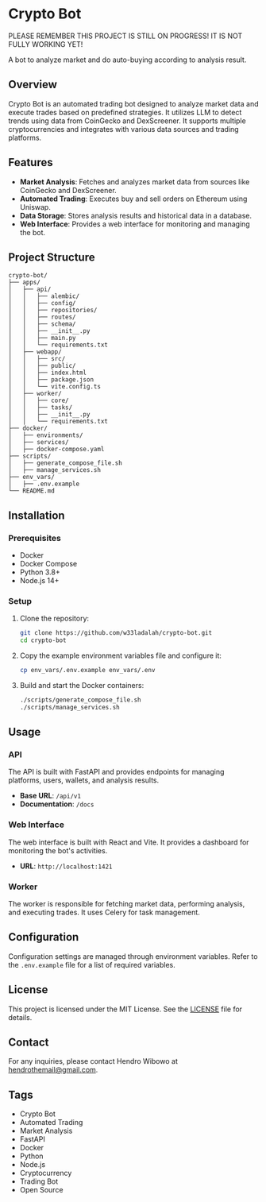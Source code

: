 # Crypto Bot

PLEASE REMEMBER THIS PROJECT IS STILL ON PROGRESS! IT IS NOT FULLY WORKING YET!

A bot to analyze market and do auto-buying according to analysis result.

## Overview

Crypto Bot is an automated trading bot designed to analyze market data and execute trades based on predefined strategies. It utilizes LLM to detect trends using data from CoinGecko and DexScreener. It supports multiple cryptocurrencies and integrates with various data sources and trading platforms.

## Features

- **Market Analysis**: Fetches and analyzes market data from sources like CoinGecko and DexScreener.
- **Automated Trading**: Executes buy and sell orders on Ethereum using Uniswap.
- **Data Storage**: Stores analysis results and historical data in a database.
- **Web Interface**: Provides a web interface for monitoring and managing the bot.

## Project Structure

```plaintext
crypto-bot/
├── apps/
│   ├── api/
│   │   ├── alembic/
│   │   ├── config/
│   │   ├── repositories/
│   │   ├── routes/
│   │   ├── schema/
│   │   ├── __init__.py
│   │   ├── main.py
│   │   └── requirements.txt
│   ├── webapp/
│   │   ├── src/
│   │   ├── public/
│   │   ├── index.html
│   │   ├── package.json
│   │   └── vite.config.ts
│   ├── worker/
│   │   ├── core/
│   │   ├── tasks/
│   │   ├── __init__.py
│   │   └── requirements.txt
├── docker/
│   ├── environments/
│   ├── services/
│   ├── docker-compose.yaml
├── scripts/
│   ├── generate_compose_file.sh
│   ├── manage_services.sh
├── env_vars/
│   ├── .env.example
└── README.md
```

## Installation

### Prerequisites

- Docker
- Docker Compose
- Python 3.8+
- Node.js 14+

### Setup

1. Clone the repository:

    ```sh
    git clone https://github.com/w33ladalah/crypto-bot.git
    cd crypto-bot
    ```

2. Copy the example environment variables file and configure it:

    ```sh
    cp env_vars/.env.example env_vars/.env
    ```

3. Build and start the Docker containers:

    ```sh
    ./scripts/generate_compose_file.sh
    ./scripts/manage_services.sh
    ```

## Usage

### API

The API is built with FastAPI and provides endpoints for managing platforms, users, wallets, and analysis results.

- **Base URL**: `/api/v1`
- **Documentation**: `/docs`

### Web Interface

The web interface is built with React and Vite. It provides a dashboard for monitoring the bot's activities.

- **URL**: `http://localhost:1421`

### Worker

The worker is responsible for fetching market data, performing analysis, and executing trades. It uses Celery for task management.

## Configuration

Configuration settings are managed through environment variables. Refer to the `.env.example` file for a list of required variables.

## License

This project is licensed under the MIT License. See the [LICENSE](LICENSE) file for details.

## Contact

For any inquiries, please contact Hendro Wibowo at [hendrothemail@gmail.com](mailto:hendrothemail@gmail.com).

## Tags

- Crypto Bot
- Automated Trading
- Market Analysis
- FastAPI
- Docker
- Python
- Node.js
- Cryptocurrency
- Trading Bot
- Open Source
